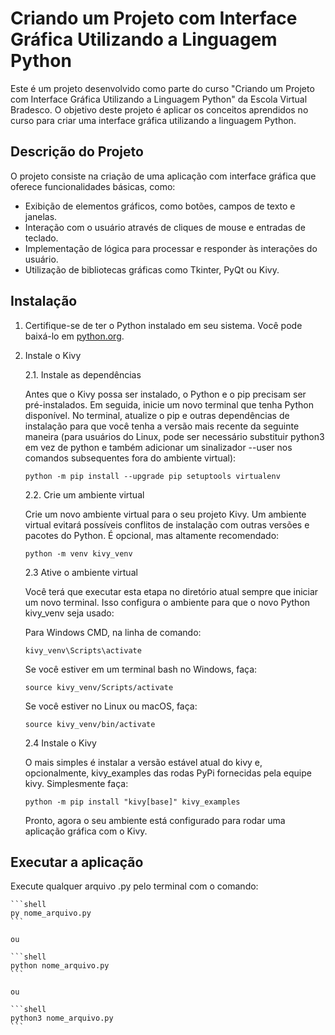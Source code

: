 # Criando um Projeto com Interface Gráfica Utilizando a Linguagem Python

Este é um projeto desenvolvido como parte do curso "Criando um Projeto com Interface Gráfica Utilizando a Linguagem Python" da Escola Virtual Bradesco. O objetivo deste projeto é aplicar os conceitos aprendidos no curso para criar uma interface gráfica utilizando a linguagem Python.

## Descrição do Projeto

O projeto consiste na criação de uma aplicação com interface gráfica que oferece funcionalidades básicas, como:

- Exibição de elementos gráficos, como botões, campos de texto e janelas.
- Interação com o usuário através de cliques de mouse e entradas de teclado.
- Implementação de lógica para processar e responder às interações do usuário.
- Utilização de bibliotecas gráficas como Tkinter, PyQt ou Kivy.

## Instalação

1. Certifique-se de ter o Python instalado em seu sistema. Você pode baixá-lo em [python.org](https://www.python.org/).

2. Instale o Kivy

   2.1. Instale as dependências

   Antes que o Kivy possa ser instalado, o Python e o pip precisam ser pré-instalados. Em seguida, inicie um novo terminal que tenha Python disponível. No terminal, atualize o pip e outras dependências de instalação para que você tenha a versão mais recente da seguinte maneira (para usuários do Linux, pode ser necessário substituir python3 em vez de python e também adicionar um sinalizador --user nos comandos subsequentes fora do ambiente virtual):

   ```shell
   python -m pip install --upgrade pip setuptools virtualenv
   ```

   2.2. Crie um ambiente virtual

   Crie um novo ambiente virtual para o seu projeto Kivy. Um ambiente virtual evitará possíveis conflitos de instalação com outras versões e pacotes do Python. É opcional, mas altamente recomendado:

   ```shell
   python -m venv kivy_venv
   ```

   2.3 Ative o ambiente virtual

   Você terá que executar esta etapa no diretório atual sempre que iniciar um novo terminal. Isso configura o ambiente para que o novo Python kivy_venv seja usado:

   Para Windows CMD, na linha de comando:

   ```shell
   kivy_venv\Scripts\activate
   ```

   Se você estiver em um terminal bash no Windows, faça:

   ```shell
   source kivy_venv/Scripts/activate
   ```

   Se você estiver no Linux ou macOS, faça:

   ```shell
   source kivy_venv/bin/activate
   ```

   2.4 Instale o Kivy

   O mais simples é instalar a versão estável atual do kivy e, opcionalmente, kivy_examples das rodas PyPi fornecidas pela equipe kivy. Simplesmente faça:

   ```shell
   python -m pip install "kivy[base]" kivy_examples
   ```

   Pronto, agora o seu ambiente está configurado para rodar uma aplicação gráfica com o Kivy.

## Executar a aplicação

Execute qualquer arquivo .py pelo terminal com o comando:

    ```shell
    py nome_arquivo.py
    ```

    ou

    ```shell
    python nome_arquivo.py
    ```

    ou

    ```shell
    python3 nome_arquivo.py
    ```
